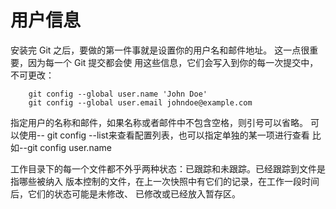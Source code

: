 # 用户信息
安装完 Git 之后，要做的第一件事就是设置你的用户名和邮件地址。 这一点很重要，因为每一个 Git 提交都会使
用这些信息，它们会写入到你的每一次提交中，不可更改：
``` 
    git config --global user.name 'John Doe'
    git config --global user.email johndoe@example.com

```
指定用户的名称和邮件，如果名称或者邮件中不包含空格，则引号可以省略。
可以使用-- git config --list来查看配置列表，也可以指定单独的某一项进行查看
比如--git config user.name

工作目录下的每一个文件都不外乎两种状态：已跟踪和未跟踪。已经跟踪到文件是指哪些被纳入
版本控制的文件，在上一次快照中有它们的记录，在工作一段时间后，它们的状态可能是未修改、
已修改或已经放入暂存区。

